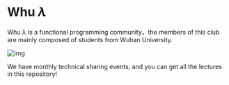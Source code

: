 # $\mathrm{Whu}\ \lambda$

$\mathrm{Whu \ \lambda}$ is a functional programming community，the members of this club are mainly composed of students from Wuhan University.

![img](https://user-images.githubusercontent.com/84240546/145985469-9b7e79ff-8fbf-4e05-a8a3-211283a234b9.png)

We have monthly technical sharing events, and you can get all the lectures in this repository!